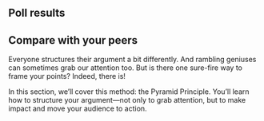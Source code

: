 ## Poll results

## Compare with your peers

Everyone structures their argument a bit differently. And rambling geniuses can sometimes grab our attention too. But is there one sure-fire way to frame your points? Indeed, there is!

In this section, we’ll cover this method: the Pyramid Principle. You’ll learn how to structure your argument—not only to grab attention, but to make impact and move your audience to action.
